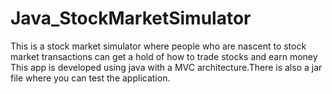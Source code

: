 # Java_StockMarketSimulator
This is a stock market simulator where people who are nascent to stock market transactions can get a hold of how to trade stocks and earn money
This app is developed using java with a MVC architecture.There is also a jar file where you can test the application.
